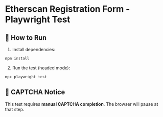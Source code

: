 
# Etherscan Registration Form - Playwright Test

## 🧪 How to Run
1. Install dependencies:
```bash
npm install
```

2. Run the test (headed mode):
```bash
npx playwright test
```

## 🔐 CAPTCHA Notice
This test requires **manual CAPTCHA completion**. The browser will pause at that step.
